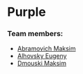 # Purple

### Team members:

* [Abramovich Maksim](https://github.com/stxcamen)
* [Alhovsky Eugeny](https://github.com/coder-net)
* [Dmouski Maksim](https://github.com/Madiy)
